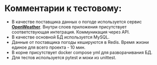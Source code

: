 # Комментарии к тестовому:

- В качестве поставщика данных о погоде используется сервис **[OpenWeather](https://openweathermap.org/api)**. Внутри слоев приложения присутствует соответствующая интеграция. Коммуникация через API.
- В качестве основной БД используется MySQL.
- Данные от поставщика погоды кешируются в Redis. Время жизни единое для всего проекта - 10 мин.
- В корне присутствует docker compose yml для разворачивания БД.
- Для тестов используется pytest и моки из unittest.
